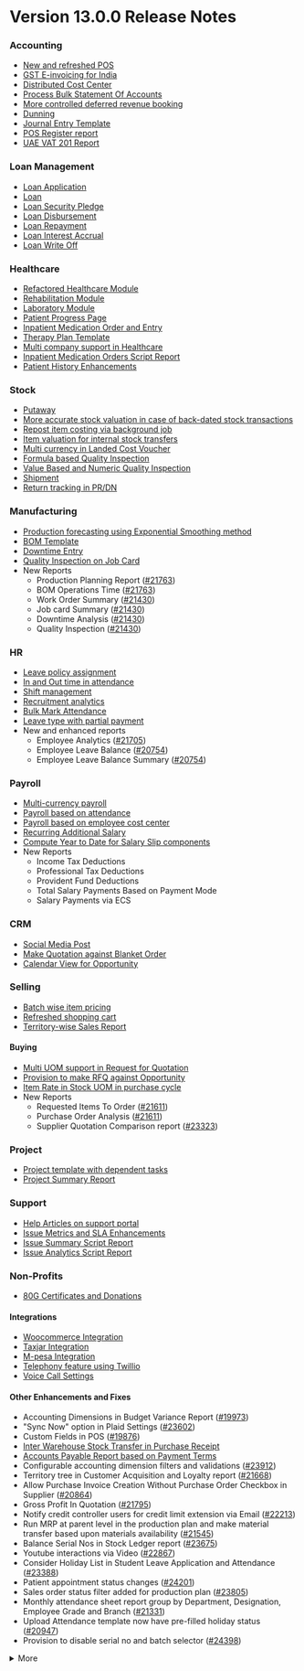 # Version 13.0.0 Release Notes

### Accounting
- [New and refreshed POS](https://github.com/frappe/erpnext/pull/20789)
- [GST E-invoicing for India](https://docs.erpnext.com/docs/user/manual/en/regional/india/setup-e-invoicing)
- [Distributed Cost Center](https://docs.erpnext.com/docs/user/manual/en/accounts/distributed-cost-center)
- [Process Bulk Statement Of Accounts](https://docs.erpnext.com/docs/user/manual/en/accounts/process-statement-of-accounts)
- [More controlled deferred revenue booking](https://docs.erpnext.com/docs/user/manual/en/accounts/process-deferred-accounting)
- [Dunning](https://docs.erpnext.com/docs/user/manual/en/accounts/dunning)
- [Journal Entry Template](https://docs.erpnext.com/docs/user/manual/en/accounts/journal-entry-template)
- [POS Register report](https://github.com/frappe/erpnext/pull/23313)
- [UAE VAT 201 Report](https://github.com/frappe/erpnext/pull/23447)


### Loan Management
- [Loan Application](https://docs.erpnext.com/docs/user/manual/en/loan-management/loan-application)
- [Loan](https://docs.erpnext.com/docs/user/manual/en/loan-management/loan)
- [Loan Security Pledge](https://docs.erpnext.com/docs/user/manual/en/loan-management/loan-security-pledge)
- [Loan Disbursement](https://docs.erpnext.com/docs/user/manual/en/loan-management/loan-disbursement)
- [Loan Repayment](https://docs.erpnext.com/docs/user/manual/en/loan-management/loan-repayment)
- [Loan Interest Accrual](https://docs.erpnext.com/docs/user/manual/en/loan-management/loan-interest-accrual)
- [Loan Write Off](https://docs.erpnext.com/docs/user/manual/en/loan-management/loan-write-off)

### Healthcare
- [Refactored Healthcare Module](https://docs.erpnext.com/docs/user/manual/en/healthcare)
- [Rehabilitation Module](https://docs.erpnext.com/docs/user/manual/en/healthcare/exercise_type)
- [Laboratory Module](https://docs.erpnext.com/docs/user/manual/en/healthcare/setup_laboratory)
- [Patient Progress Page](https://github.com/frappe/erpnext/pull/22474)
- [Inpatient Medication Order and Entry](https://docs.erpnext.com/docs/user/manual/en/healthcare/inpatient_medication_entry)
- [Therapy Plan Template](https://docs.erpnext.com/docs/user/manual/en/healthcare/therapy_plan)
- [Multi company support in Healthcare](https://github.com/frappe/erpnext/pull/21290)
- [Inpatient Medication Orders Script Report](https://github.com/frappe/erpnext/pull/23984)
- [Patient History Enhancements](https://github.com/frappe/erpnext/pull/24033)


### Stock
- [Putaway](https://docs.erpnext.com/docs/user/manual/en/stock/putaway-rule)
- [More accurate stock valuation in case of back-dated stock transactions](https://github.com/frappe/erpnext/pull/24183)
- [Repost item costing via background job](https://github.com/frappe/erpnext/pull/24183)
- [Item valuation for internal stock transfers](https://github.com/frappe/erpnext/pull/24200)
- [Multi currency in Landed Cost Voucher](https://github.com/frappe/erpnext/pull/24127)
- [Formula based Quality Inspection](https://docs.erpnext.com/docs/user/manual/en/stock/quality-inspection)
- [Value Based and Numeric Quality Inspection](https://github.com/frappe/erpnext/pull/24181)
- [Shipment](https://github.com/frappe/erpnext/pull/22914)
- [Return tracking in PR/DN](https://github.com/frappe/erpnext/pull/22859)

### Manufacturing
- [Production forecasting using Exponential Smoothing method](https://docs.erpnext.com/docs/user/manual/en/manufacturing/reports/demand-driven-forecasting)
- [BOM Template](https://docs.erpnext.com/docs/user/manual/en/manufacturing/bill-of-materials#34-bom-template)
- [Downtime Entry](https://docs.erpnext.com/docs/user/manual/en/manufacturing/downtime-entry)
- [Quality Inspection on Job Card](https://github.com/frappe/erpnext/pull/23964)
- New Reports
  - Production Planning Report ([#21763](https://github.com/frappe/erpnext/pull/21763))
  - BOM Operations Time ([#21763](https://github.com/frappe/erpnext/pull/21763))
  - Work Order Summary ([#21430](https://github.com/frappe/erpnext/pull/21430))
  - Job card Summary ([#21430](https://github.com/frappe/erpnext/pull/21430))
  - Downtime Analysis ([#21430](https://github.com/frappe/erpnext/pull/21430))
  - Quality Inspection ([#21430](https://github.com/frappe/erpnext/pull/21430))

### HR
- [Leave policy assignment](https://github.com/frappe/erpnext/pull/23112)
- [In and Out time in attendance](https://github.com/frappe/erpnext/pull/21547)
- [Shift management](https://docs.erpnext.com/docs/user/manual/en/human-resources/shift-management)
- [Recruitment analytics](https://github.com/frappe/erpnext/pull/21732)
- [Bulk Mark Attendance](https://github.com/frappe/erpnext/pull/20062)
- [Leave type with partial payment](https://github.com/frappe/erpnext/pull/23173)
- New and enhanced reports
    - Employee Analytics ([#21705](https://github.com/frappe/erpnext/pull/21705))
    - Employee Leave Balance ([#20754](https://github.com/frappe/erpnext/pull/20754))
    - Employee Leave Balance Summary ([#20754](https://github.com/frappe/erpnext/pull/20754))

### Payroll
- [Multi-currency payroll](https://github.com/frappe/erpnext/pull/23519)
- [Payroll based on attendance](https://github.com/frappe/erpnext/pull/21258)
- [Payroll based on employee cost center](https://github.com/frappe/erpnext/pull/21609)
- [Recurring Additional Salary](https://github.com/frappe/erpnext/pull/20936)
- [Compute Year to Date for Salary Slip components](https://github.com/frappe/erpnext/pull/24362)
- New Reports
  - Income Tax Deductions
  - Professional Tax Deductions
  - Provident Fund Deductions
  - Total Salary Payments Based on Payment Mode
  - Salary Payments via ECS

### CRM
- [Social Media Post](https://docs.erpnext.com/docs/user/manual/en/CRM/social-media-post)
- [Make Quotation against Blanket Order](https://docs.erpnext.com/docs/user/manual/en/selling/blanket-order)
- [Calendar View for Opportunity](https://github.com/frappe/erpnext/pull/21280)

### Selling
- [Batch wise item pricing](https://github.com/frappe/erpnext/pull/24470)
- [Refreshed shopping cart](https://github.com/frappe/erpnext/pull/22617)
- [Territory-wise Sales Report](https://github.com/frappe/erpnext/pull/20428)

#### Buying
- [Multi UOM support in Request for Quotation](https://github.com/frappe/erpnext/pull/22249)
- [Provision to make RFQ against Opportunity](https://github.com/frappe/erpnext/pull/22765)
- [Item Rate in Stock UOM in purchase cycle](https://github.com/frappe/erpnext/pull/24315)
- New Reports
  - Requested Items To Order ([#21611](https://github.com/frappe/erpnext/pull/21611))
  - Purchase Order Analysis ([#21611](https://github.com/frappe/erpnext/pull/21611))
  - Supplier Quotation Comparison report ([#23323](https://github.com/frappe/erpnext/pull/23323))

### Project
- [Project template with dependent tasks](https://github.com/frappe/erpnext/pull/24092)
- [Project Summary Report](https://github.com/frappe/erpnext/pull/21587)

### Support
- [Help Articles on support portal](https://github.com/frappe/erpnext/pull/22194)
- [Issue Metrics and SLA Enhancements](https://github.com/frappe/erpnext/pull/21617)
- [Issue Summary Script Report](https://docs.erpnext.com/docs/user/manual/en/support/support_reports)
- [Issue Analytics Script Report](https://docs.erpnext.com/docs/user/manual/en/support/support_reports)

### Non-Profits
- [80G Certificates and Donations](https://docs.erpnext.com/docs/user/manual/en/non_profit/tax_exemption_80g_certificate)

#### Integrations
- [Woocommerce Integration](https://docs.erpnext.com/docs/user/manual/en/erpnext_integration/woocommerce_integration)
- [Taxjar Integration](https://github.com/frappe/erpnext/pull/21047)
- [M-pesa Integration](https://docs.erpnext.com/docs/user/manual/en/erpnext_integration/mpesa-integration)
- [Telephony feature using Twillio](https://github.com/frappe/erpnext/pull/24032)
- [Voice Call Settings](https://github.com/frappe/erpnext/pull/24126)


#### Other Enhancements and Fixes
- Accounting Dimensions in Budget Variance Report ([#19973](https://github.com/frappe/erpnext/pull/19973))
- "Sync Now" option in Plaid Settings ([#23602](https://github.com/frappe/erpnext/pull/23602))
- Custom Fields in POS ([#19876](https://github.com/frappe/erpnext/pull/19876))
- [Inter Warehouse Stock Transfer in Purchase Receipt](https://docs.erpnext.com/docs/user/manual/en/stock/articles/material-transfer-from-delivery-note)
- [Accounts Payable Report based on Payment Terms](https://docs.erpnext.com/docs/user/manual/en/accounts/accounting-reports)
- Configurable accounting dimension filters and validations ([#23912](https://github.com/frappe/erpnext/pull/23912))
- Territory tree in Customer Acquisition and Loyalty report ([#21668](https://github.com/frappe/erpnext/pull/21668))
- Allow Purchase Invoice Creation Without Purchase Order Checkbox in Supplier ([#20864](https://github.com/frappe/erpnext/pull/20864))
- Gross Profit In Quotation ([#21795](https://github.com/frappe/erpnext/pull/21795))
- Notify credit controller users for credit limit extension via Email ([#22213](https://github.com/frappe/erpnext/pull/22213))
- Run MRP at parent level in the production plan and make material transfer based upon materials availability ([#21545](https://github.com/frappe/erpnext/pull/21545))
- Balance Serial Nos in Stock Ledger report ([#23675](https://github.com/frappe/erpnext/pull/23675))
- Youtube interactions via Video  ([#22867](https://github.com/frappe/erpnext/pull/22867))
- Consider Holiday List in Student Leave Application and Attendance ([#23388](https://github.com/frappe/erpnext/pull/23388))
- Patient appointment status changes ([#24201](https://github.com/frappe/erpnext/pull/24201))
- Sales order status filter added for production plan ([#23805](https://github.com/frappe/erpnext/pull/23805))
- Monthly attendance sheet report group by Department, Designation, Employee Grade and Branch ([#21331](https://github.com/frappe/erpnext/pull/21331))
- Upload Attendance template now have pre-filled holiday status ([#20947](https://github.com/frappe/erpnext/pull/20947))
- Provision to disable serial no and batch selector ([#24398](https://github.com/frappe/erpnext/pull/24398))

<details>
<summary>More</summary>

- Fetch Items from BOM in Stock Entry([#19498](https://github.com/frappe/erpnext/pull/19498))
- Supplier Sourced Items in BOM ([#23557](https://github.com/frappe/erpnext/pull/23557))
- Close Production Plan ([#23728](https://github.com/frappe/erpnext/pull/23728))
- Button to create Stock Entry for Drug Shortage ([#24012](https://github.com/frappe/erpnext/pull/24012))
- Added column cost center in Accounts Receivable report ([#23835](https://github.com/frappe/erpnext/pull/23835))
- Added jinja templating in Contract Template ([#24046](https://github.com/frappe/erpnext/pull/24046))
- Make account number length configurable ([#23845](https://github.com/frappe/erpnext/pull/23845))
- Add company and correct filter in bank reconciliation statement ([#23614](https://github.com/frappe/erpnext/pull/23614))
- Added Condition field in Pricing Rule ([#23014](https://github.com/frappe/erpnext/pull/23014))
- Open lead status on next contact date ([#23445](https://github.com/frappe/erpnext/pull/23445))
- [Tax Category in POS Profile](https://docs.erpnext.com/docs/user/manual/en/accounts/pos-profile)
- Added phone field in product Inquiry ([#23170](https://github.com/frappe/erpnext/pull/23170))
- Allow Discharge despite Unbilled Healthcare Services ([#24281](https://github.com/frappe/erpnext/pull/24281))
- Do Not Bill Patient Encounters for Inpatients ([#24355](https://github.com/frappe/erpnext/pull/24355))
- Autofill Supplier pop-up when only 1 Supplier in RFQ ([#22512](https://github.com/frappe/erpnext/pull/22512))
- Accounting entries for service item in Purchase receipt ([#22223](https://github.com/frappe/erpnext/pull/22223))
- Added Project in Sales Analytics report ([#23309](https://github.com/frappe/erpnext/pull/23309))
- Added all companies option in employee tree to view employee across all companies ([#22573](https://github.com/frappe/erpnext/pull/22573))
- Email Group Option In Email Campaign ([#22731](https://github.com/frappe/erpnext/pull/22731))
- Stock Report Enhancements ([#21727](https://github.com/frappe/erpnext/pull/21727))
- Added range for age in stock ageing ([#22622](https://github.com/frappe/erpnext/pull/22622))
- Report Summary in Financial Statement([#20876](https://github.com/frappe/erpnext/pull/20876))
- Added sequence id in routing for the completion of operations sequentially ([#23641](https://github.com/frappe/erpnext/pull/23641))
- Nested Set filtering for Accounting Dimension
- Add/Remove Items from submitted Sales/Purchase Order
- Provision to edit Item Details from Marketplace
- Scan Barcode in Purchase Receipt
- Disable Rounded Totals Checkbox for Salary Slips in HR Settings

- Renamed Loan Management to Loan on Desk Page ([#21877](https://github.com/frappe/erpnext/pull/21877))
- Added Expense Approver field in Employee master ([#22244](https://github.com/frappe/erpnext/pull/22244))
- Bill all hours by default on Timesheet ([#22155](https://github.com/frappe/erpnext/pull/22155))
- Unable to cancel employee advance ([#22374](https://github.com/frappe/erpnext/pull/22374))
- Status error in purchase invoice ([#22351](https://github.com/frappe/erpnext/pull/22351))
- Item-wise sales and purchase register export ([#22184](https://github.com/frappe/erpnext/pull/22184))
- Billing address in for Purchase documents ([#22233](https://github.com/frappe/erpnext/pull/22233))
- Handle canceled entries in financial statements ([#22231](https://github.com/frappe/erpnext/pull/22231))
- Default period start date and period end date for financial statements ([#22011](https://github.com/frappe/erpnext/pull/22011))
- Update Packed Items via Update Items in Sales Order ([#22392](https://github.com/frappe/erpnext/pull/22392))
- Hide delete company transactions button if not system manager ([#21839](https://github.com/frappe/erpnext/pull/21839))
- Skipping total row for tree-view reports ([#22350](https://github.com/frappe/erpnext/pull/22350))
- Cancelled entries in tds payable monthly report ([#22131](https://github.com/frappe/erpnext/pull/22131))
- Inter-company Invoice currency for multicurrency transactions ([#21984](https://github.com/frappe/erpnext/pull/21984))
- Filter batches based on item and warehouse in Pick List (develop) ([#21780](https://github.com/frappe/erpnext/pull/21780))
- Set cost center in Expense Claim child based on parent (if missing) ([#22175](https://github.com/frappe/erpnext/pull/22175))
- Item wise backdated stock entry posting for immutable ledger ([#22366](https://github.com/frappe/erpnext/pull/22366))
- Shopping cart UI fixes ([#22137](https://github.com/frappe/erpnext/pull/22137))
- Filter Leave Type based on allocation for a particular employee ([#22050](https://github.com/frappe/erpnext/pull/22050))
- Party validation for inter-warehouse transaction ([#22186](https://github.com/frappe/erpnext/pull/22186))
- Manufacturing dashboard and work order summary chart ([#21946](https://github.com/frappe/erpnext/pull/21946))
- IP Admission and Discharge, Minor fixes ([#21817](https://github.com/frappe/erpnext/pull/21817))
- Validation of Purchase Order against Material Request missing ([#22192](https://github.com/frappe/erpnext/pull/22192))
- Staffing Plan validation ([#22379](https://github.com/frappe/erpnext/pull/22379))
- Do not allow backdated stock transactions in previous fiscal year ([#21967](https://github.com/frappe/erpnext/pull/21967))
- Employee Advance Return not working ([#21812](https://github.com/frappe/erpnext/pull/21812))
- Added card for reports on education desk ([#21853](https://github.com/frappe/erpnext/pull/21853))
- Refactored project summary report  ([#21943](https://github.com/frappe/erpnext/pull/21943))
- Revenue and Customer Count only in date range in Customer Acquitition Report ([#22210](https://github.com/frappe/erpnext/pull/22210))
- Alternative item not working for subcontract ([#22386](https://github.com/frappe/erpnext/pull/22386))
- Unable to create batched Item ([#22393](https://github.com/frappe/erpnext/pull/22393))
- Filters for the manufacturing reports ([#21960](https://github.com/frappe/erpnext/pull/21960))
- Raw material warehouse in Production Planning Report ([#21982](https://github.com/frappe/erpnext/pull/21982))
- Allowed LWP leave types to select in Leave Application even if there is no allocation against them ([#22197](https://github.com/frappe/erpnext/pull/22197))
- Report not working on parameter Grade ([#21951](https://github.com/frappe/erpnext/pull/21951))
- Allow to enter Relieving date if employee status is Left ([#22242](https://github.com/frappe/erpnext/pull/22242))
- Resetting lost reason in opportunity and quotation ([#22378](https://github.com/frappe/erpnext/pull/22378))
- Filtering issues in opening invoice creation tool ([#21969](https://github.com/frappe/erpnext/pull/21969))
- Set default reference Id for "On Previous Row Amount" and "On Previous Row Total" ([#22346](https://github.com/frappe/erpnext/pull/22346))
- UX date range field separated in from and to date fields. ([#21765](https://github.com/frappe/erpnext/pull/21765))
- Enable show_configure_button when shopping cart is enabled ([#22468](https://github.com/frappe/erpnext/pull/22468))
- Setup status indicators for Job Offer and Job Applicant (develop) ([#22445](https://github.com/frappe/erpnext/pull/22445))
- Item-wise sales history report ([#22783](https://github.com/frappe/erpnext/pull/22783))
- Setting filter for project in kanban board ([#22717](https://github.com/frappe/erpnext/pull/22717))
- Dashboard For Timesheet ([#22750](https://github.com/frappe/erpnext/pull/22750))
- Handle custom statuses for the pause SLA configuration ([#22349](https://github.com/frappe/erpnext/pull/22349))
- Quality Feedback and Template ([#22571](https://github.com/frappe/erpnext/pull/22571))
- Unable to change link from new lead to existing customer ([#22787](https://github.com/frappe/erpnext/pull/22787))
- Move Issue List actions under 'Actions' dropdown (ux) ([#22710](https://github.com/frappe/erpnext/pull/22710))
- Cost center should only show option of selected company ([#22598](https://github.com/frappe/erpnext/pull/22598))
- Serial No Rename does not affect  Stock Ledger Entry ([#22746](https://github.com/frappe/erpnext/pull/22746))
- Descriptions not copied while creating Fees from Fee Structure ([#22792](https://github.com/frappe/erpnext/pull/22792))
- Company filter for cost_center and expense_account in all sales and purchase transactions ([#22478](https://github.com/frappe/erpnext/pull/22478))
- Arrangements of filters for reports accounts payable & receivable  ([#22636](https://github.com/frappe/erpnext/pull/22636))
- Update the project after task deletion so that the % completed shows correct value ([#22591](https://github.com/frappe/erpnext/pull/22591))
- Block Invalid Serial No updates in Maintenance Schedule ([#22665](https://github.com/frappe/erpnext/pull/22665))
- Fetch item price in sales invoice based on it's validity ([#22563](https://github.com/frappe/erpnext/pull/22563))
- Add view ledger button for cancelled docs ([#22432](https://github.com/frappe/erpnext/pull/22432))
- Allow creating SLA documents even if SLA tracking is not enabled ([#22608](https://github.com/frappe/erpnext/pull/22608))
- Quotation list view blank if quotation_to field not set as a standard filter ([#22672](https://github.com/frappe/erpnext/pull/22672))
- Salary deductions report fixes ([#22397](https://github.com/frappe/erpnext/pull/22397))
22727))
- Incorrect delivered qty in Supplier-Wise Sales Analytics ([#22631](https://github.com/frappe/erpnext/pull/22631))
- Moved parent warehouse to top section also added a section break ([#22708](https://github.com/frappe/erpnext/pull/22708))
- Skip Progress and Completed by fields on Task Duplication ([#22565](https://github.com/frappe/erpnext/pull/22565))
- Incorrect stock after merging the items ([#22526](https://github.com/frappe/erpnext/pull/22526))
- Letter head not found in opening invoice creation tool ([#22488](https://github.com/frappe/erpnext/pull/22488))
- Cannot cancel asset and asset movement ([#22441](https://github.com/frappe/erpnext/pull/22441))
- Fetch project-related info in Timesheet ([#22423](https://github.com/frappe/erpnext/pull/22423))
- Currency symbol not showing as per company currency in stock balance report ([#22724](https://github.com/frappe/erpnext/pull/22724))
- Add default cost center in payment reconciliation JV ([#22614](https://github.com/frappe/erpnext/pull/22614))
- Stock Reconciliation Invalid Quantity for Batched Item ([#22726](https://github.com/frappe/erpnext/pull/22726))
- Project link not set in accounts other than profit and loss accounts ([#22051](https://github.com/frappe/erpnext/pull/22051))
- Buying price for non stock item in gross profit report ([#22616](https://github.com/frappe/erpnext/pull/22616))
- Multi currency payment reconciliation ([#22738](https://github.com/frappe/erpnext/pull/22738))
- Cannot cancel assets with repair pending ([#22440](https://github.com/frappe/erpnext/pull/22440))
- Reset homepage to home after unchecking products page ([#22736](https://github.com/frappe/erpnext/pull/22736))
- Generic Message in previous doc validation for buying and selling ([#22546](https://github.com/frappe/erpnext/pull/22546))
- Expense claim outstanding while making payment entry ([#22735](https://github.com/frappe/erpnext/pull/22735))
- Take parent cost center for child if no cost center at child in expense claim ([#22496](https://github.com/frappe/erpnext/pull/22496))
- Consider company fiscal year for getting balance ([#22577](https://github.com/frappe/erpnext/pull/22577))
- Pick List empty table and Serial-Batch items handling ([#22426](https://github.com/frappe/erpnext/pull/22426))
- Show total row in print format of financial statement ([#22693](https://github.com/frappe/erpnext/pull/22693))
- Set Root as Parent if no parent in new tree view node ([#22497](https://github.com/frappe/erpnext/pull/22497))
- Multiple pos issues ([#23725](https://github.com/frappe/erpnext/pull/23725))
- Calculate taxes if tax is based on item quantity and inclusive on item price ([#23001](https://github.com/frappe/erpnext/pull/23001))
- Contact us button not visible in the website for the non variant items ([#23217](https://github.com/frappe/erpnext/pull/23217))
- Not able to make Material Request from Sales Order ([#23669](https://github.com/frappe/erpnext/pull/23669))
- Capture advance payments in payment order ([#23256](https://github.com/frappe/erpnext/pull/23256))
- Program and Course Enrollment fixes ([#23333](https://github.com/frappe/erpnext/pull/23333))
- Cannot create asset if cwip disabled and account not set ([#23580](https://github.com/frappe/erpnext/pull/23580))
- Cannot merge pos invoices with inclusive tax ([#23541](https://github.com/frappe/erpnext/pull/23541))
- Do not allow Company as accounting dimension ([#23755](https://github.com/frappe/erpnext/pull/23755))
- Set value of wrong Bank Account field in Payment Entry ([#22302](https://github.com/frappe/erpnext/pull/22302))
- Reverse journal entry for multi-currency ([#23165](https://github.com/frappe/erpnext/pull/23165))
- Updated integrations desk page ([#23772](https://github.com/frappe/erpnext/pull/23772))
- Assessment Result child table not visible when accessed via Assessment Plan dashboard ([#22880](https://github.com/frappe/erpnext/pull/22880))
- Conversion factor fixes in Stock Entry ([#23407](https://github.com/frappe/erpnext/pull/23407))
- Total calculations for multi-currency RCM invoices ([#23072](https://github.com/frappe/erpnext/pull/23072))
- Show accounts in financial statements upto level 20 ([#23718](https://github.com/frappe/erpnext/pull/23718))
- Consolidated financial statement sums values into wrong parent ([#23288](https://github.com/frappe/erpnext/pull/23288))
- Set SLA variance in seconds for Duration fieldtype ([#23765](https://github.com/frappe/erpnext/pull/23765))
- Added missing reports on selling desk ([#23548](https://github.com/frappe/erpnext/pull/23548))
- Fixed heading in the mobile view ([#23145](https://github.com/frappe/erpnext/pull/23145))
- Misleading filters on Item tax Template Link field ([#22918](https://github.com/frappe/erpnext/pull/22918))
- Do not consider opening entries for TDS calculation ([#23597](https://github.com/frappe/erpnext/pull/23597))
- Attendance calendar map fix ([#23245](https://github.com/frappe/erpnext/pull/23245))
- Post cancellation accounting entry on posting date instead of current ([#23361](https://github.com/frappe/erpnext/pull/23361))
- Set Customer only if Contact is present ([#23704](https://github.com/frappe/erpnext/pull/23704))
- Add Delivery Note Count in Sales Invoice Dashboard ([#23161](https://github.com/frappe/erpnext/pull/23161))
- Breadcrumbs for Maintenance Visit and Schedule ([#23369](https://github.com/frappe/erpnext/pull/23369))
- Raise Error on over receipt/consumption for sub-contracted PR ([#23195](https://github.com/frappe/erpnext/pull/23195))
- Validate if company not set in the Payment Entry ([#23419](https://github.com/frappe/erpnext/pull/23419))
- Ignore company and bank account doctype while deleting company transactions ([#22953](https://github.com/frappe/erpnext/pull/22953))
- Sales funnel data is inconsistent ([#23110](https://github.com/frappe/erpnext/pull/23110))
- Credit Limit Email not working ([#23059](https://github.com/frappe/erpnext/pull/23059))
- Add Company in list fields to fetch for Expense Claim ([#23007](https://github.com/frappe/erpnext/pull/23007))
- Issue form cleaned up and renamed Minutes to First Response field ([#23066](https://github.com/frappe/erpnext/pull/23066))
- Quotation lost reason options fix ([#22814](https://github.com/frappe/erpnext/pull/22814))
- Tax amounts in HSN Wise Outward summary ([#23076](https://github.com/frappe/erpnext/pull/23076))
- Patient Appointment not able to save ([#23434](https://github.com/frappe/erpnext/pull/23434))
- Removed Working Hours field from Company ([#23009](https://github.com/frappe/erpnext/pull/23009))
- Added check-in time validation in the Inpatient Record - Transfer ([#22958](https://github.com/frappe/erpnext/pull/22958))
- Handle Blank from/to range in Numeric Item Attribute ([#23483](https://github.com/frappe/erpnext/pull/23483))
- Sequence Matcher error in Bank Reconciliation ([#23539](https://github.com/frappe/erpnext/pull/23539))
- Fixed Conversion Factor rate for the BOM Exploded Item ([#23151](https://github.com/frappe/erpnext/pull/23151))
- Payment Schedule not fetching ([#23476](https://github.com/frappe/erpnext/pull/23476))
- Validate if removed Item Attributes exist in variant items ([#22911](https://github.com/frappe/erpnext/pull/22911))
- Set default billing address for purchase documents ([#22950](https://github.com/frappe/erpnext/pull/22950))
- Added help link in navbar settings ([#22943](https://github.com/frappe/erpnext/pull/22943))
- Apply TDS on Purchase Invoice creation from Purchase Order and Purchase Receipt ([#23282](https://github.com/frappe/erpnext/pull/23282))
- Education Module fixes ([#23714](https://github.com/frappe/erpnext/pull/23714))
- Filter out cancelled entries in customer ledger summary ([#23205](https://github.com/frappe/erpnext/pull/23205))
- Fiscal Year and Tax Rates for Italy ([#23623](https://github.com/frappe/erpnext/pull/23623))
- Production Plan incorrect Work Order qty ([#23264](https://github.com/frappe/erpnext/pull/23264))
- Added new filters in the Batch-wise Balance History report ([#23676](https://github.com/frappe/erpnext/pull/23676))
- Update state code and union territory for Daman and Diu ([#22988](https://github.com/frappe/erpnext/pull/22988))
- Set Stock UOM in item while creating Material Request from Stock Entry ([#23436](https://github.com/frappe/erpnext/pull/23436))
- Sales Order to Purchase Order flow improvement ([#23357](https://github.com/frappe/erpnext/pull/23357))
- Student Admission and Student Applicant fixes ([#23515](https://github.com/frappe/erpnext/pull/23515))
- Loan disbursement amount validation ([#24000](https://github.com/frappe/erpnext/pull/24000))
- Making company address read-only in delivery note ([#23890](https://github.com/frappe/erpnext/pull/23890))
- BOM stock report color showing always red ([#23994](https://github.com/frappe/erpnext/pull/23994))
- Added filter for customer field in Issue ([#24051](https://github.com/frappe/erpnext/pull/24051))
- Added project link in timesheet form ([#23764](https://github.com/frappe/erpnext/pull/23764))
- Update integrations desk page ([#23767](https://github.com/frappe/erpnext/pull/23767))
- Place of supply change on address change ([#23941](https://github.com/frappe/erpnext/pull/23941))
- TDS calculation, skip invoices with "Apply Tax Withholding Amount" has disabled ([#23672](https://github.com/frappe/erpnext/pull/23672))
- Auto fetch serial nos with modified conversion factor ([#23854](https://github.com/frappe/erpnext/pull/23854))
- Default cost center in item master not set in stock entry ([#23877](https://github.com/frappe/erpnext/pull/23877))
- Incorrect de-link serial no and batch ([#23947](https://github.com/frappe/erpnext/pull/23947))
- Accounting for internal transfer invoices within same company ([#24021](https://github.com/frappe/erpnext/pull/24021))
- Multiple pricing rule with margin type as Percentage is not working ([#24205](https://github.com/frappe/erpnext/pull/24205))
- Added Purchase Order to Global Search ([#24055](https://github.com/frappe/erpnext/pull/24055))
- Cannot expand row in update items dialog ([#23839](https://github.com/frappe/erpnext/pull/23839))
- Maintain stock can't be changed it there is product bundle ([#23989](https://github.com/frappe/erpnext/pull/23989))
- SO to PO Mapping Issue ([#23820](https://github.com/frappe/erpnext/pull/23820))
- Asset with value zero doesn't show up in fixed asset register ([#24091](https://github.com/frappe/erpnext/pull/24091))
- Cannot save customer email & phone ([#23797](https://github.com/frappe/erpnext/pull/23797))
- Incorrect balance value in stock balance report ([#24048](https://github.com/frappe/erpnext/pull/24048))
- Payment Terms not fetched in Purchase Invoice from Purchase Receipt ([#23735](https://github.com/frappe/erpnext/pull/23735))
- Fix for LMS Sign Up link ([#23743](https://github.com/frappe/erpnext/pull/23743))
- Incorrect stock quantity if 'Allow Multiple Material Consumption… ([#24116](https://github.com/frappe/erpnext/pull/24116))
- Added wrong absent days calculation in salary slip ([#23897](https://github.com/frappe/erpnext/pull/23897))
- Purchase receipt to purchase invoice bill date mapping ([#23967](https://github.com/frappe/erpnext/pull/23967))
- Overriding po ([#24022](https://github.com/frappe/erpnext/pull/24022))
- Do not cancel reference document on Quality Inspection cancellation ([#24198](https://github.com/frappe/erpnext/pull/24198))
- Get formatted value in 'taxes' print template ([#24035](https://github.com/frappe/erpnext/pull/24035))
- Don't overrule Item Price via Pricing Rule Rate if 0 ([#23636](https://github.com/frappe/erpnext/pull/23636))
- Job card error handling for operations field ([#23991](https://github.com/frappe/erpnext/pull/23991))
- Validation for journal entry with 0 debit and credit values ([#23975](https://github.com/frappe/erpnext/pull/23975))
- Check if customer exists in product listing ([#24030](https://github.com/frappe/erpnext/pull/24030))
- Asset finance book posting date fix ([#23778](https://github.com/frappe/erpnext/pull/23778))
- Same source and target tables in Status Updater's update query ([#24110](https://github.com/frappe/erpnext/pull/24110))
- Asset finance book depreciation posting date fix ([#23833](https://github.com/frappe/erpnext/pull/23833))
- Ignore exception during leave ledger creation from patch ([#24005](https://github.com/frappe/erpnext/pull/24005))
- Added link of bank reconciliation and clearance in accounting desk page ([#23850](https://github.com/frappe/erpnext/pull/23850))
- Sales invoice add button from sales order dashboard ([#24077](https://github.com/frappe/erpnext/pull/24077))
- Incorrect calculation for consumed qty for subcontract item ([#23257](https://github.com/frappe/erpnext/pull/23257))
- Incorrect required_qty in Production Planning Report ([#24074](https://github.com/frappe/erpnext/pull/24074))
- Email digest user not found ([#23949](https://github.com/frappe/erpnext/pull/23949))
- Delete Receive at Warehouse entry on cancellation of Send to War… ([#24115](https://github.com/frappe/erpnext/pull/24115))
- Added TDS Payable account number and an error message ([#24065](https://github.com/frappe/erpnext/pull/24065))
- Override field_map for job card gantt ([#24155](https://github.com/frappe/erpnext/pull/24155))
- Old shopify order syncing date ([#23990](https://github.com/frappe/erpnext/pull/23990))
- Shipping chanrges not sync in erpnext from shopify ([#24114](https://github.com/frappe/erpnext/pull/24114))
- GSTR B2C report ([#24039](https://github.com/frappe/erpnext/pull/24039))
- Ignore cancelled entries in stock balance report ([#23757](https://github.com/frappe/erpnext/pull/23757))
- Stock ageing report not working ([#23923](https://github.com/frappe/erpnext/pull/23923))
- Incorrect assign to in Maintenance Schedule  ([#23831](https://github.com/frappe/erpnext/pull/23831))
- Improve UX of DATEV report ([#23892](https://github.com/frappe/erpnext/pull/23892))
- Set SLA variance in seconds for Duration fieldtype ([#23765](https://github.com/frappe/erpnext/pull/23765))
- dDouble exception in payroll ([#24078](https://github.com/frappe/erpnext/pull/24078))
- Make asset dashboard charts public ([#23751](https://github.com/frappe/erpnext/pull/23751))
- Don't copy terms and discount from SO to PO ([#23903](https://github.com/frappe/erpnext/pull/23903))
- Ignore doctypes on company transaction delete ([#23864](https://github.com/frappe/erpnext/pull/23864))
- Error handling in Upload Attendance  ([#23907](https://github.com/frappe/erpnext/pull/23907))
- Tax template update on customer address change ([#24160](https://github.com/frappe/erpnext/pull/24160))
- Not able to save bom ([#23910](https://github.com/frappe/erpnext/pull/23910))
- Enable Allow Auto Repeat for standard doctypes having auto_repeat field ([#23776](https://github.com/frappe/erpnext/pull/23776))
- Place of Supply fix in Sales Invoices ([#23785](https://github.com/frappe/erpnext/pull/23785))
- Opening invoices in GSTR-1 report ([#24117](https://github.com/frappe/erpnext/pull/24117))
- Partial serial no return issue ([#24208](https://github.com/frappe/erpnext/pull/24208))
- Import taxjar globally in the taxjar_integration module ([#24027](https://github.com/frappe/erpnext/pull/24027))
- Payroll attendance error ([#23887](https://github.com/frappe/erpnext/pull/23887))
- Loan application link on creating loan ([#23937](https://github.com/frappe/erpnext/pull/23937))
- POS item search includes non stock items ([#23914](https://github.com/frappe/erpnext/pull/23914))
- Paid amount in Sales Invoice POS return resets to 0 ([#24057](https://github.com/frappe/erpnext/pull/24057))
- Fiscal year can be shorter than 12 months ([#23838](https://github.com/frappe/erpnext/pull/23838))
- Loan repayment type option remove ([#23582](https://github.com/frappe/erpnext/pull/23582))
- Item wise tax calculation ([#23744](https://github.com/frappe/erpnext/pull/23744))
- Enabling track changes for stock settings ([#23982](https://github.com/frappe/erpnext/pull/23982))
- Added link of bank reconciliation and clearance in accounting desk page ([#23809](https://github.com/frappe/erpnext/pull/23809))
- Location data on Asset to use command(make_demo) ([#23825](https://github.com/frappe/erpnext/pull/23825))
- Handle Account and Item None not found in Opening Invoice Creation Tool ([#23559](https://github.com/frappe/erpnext/pull/23559))
- Multiple subcontracting issues ([#23662](https://github.com/frappe/erpnext/pull/23662))
- Sequence id override with workstation column ([#23810](https://github.com/frappe/erpnext/pull/23810))
- Leave policy dashboard fix and roles ([#24170](https://github.com/frappe/erpnext/pull/24170))
- Scan barcode does not update barcode item field in sales order ([#24090](https://github.com/frappe/erpnext/pull/24090))
- Item price duplicate checking ([#23408](https://github.com/frappe/erpnext/pull/23408))
- Tax template update on supplier change for India ([#24060](https://github.com/frappe/erpnext/pull/24060))
- Consumed qty logic for subcontracted raw materials ([#23314](https://github.com/frappe/erpnext/pull/23314))
- Finance book not getting added in journal Entry of asset value adjustment ([#24100](https://github.com/frappe/erpnext/pull/24100))
- Set proper state code in ewaybill JSON when GST category is SEZ ([#23953](https://github.com/frappe/erpnext/pull/23953))
- Copying po no when mapping doc ([#23729](https://github.com/frappe/erpnext/pull/23729))
- Duplicate items validation for POS Invoice when allow multiple items is disabled ([#23896](https://github.com/frappe/erpnext/pull/23896))
- Do not allow Company as accounting dimension ([#23749](https://github.com/frappe/erpnext/pull/23749))
- Validation for duplicate Tax Category ([#23978](https://github.com/frappe/erpnext/pull/23978))
- Therapy plan and session fixes ([#23817](https://github.com/frappe/erpnext/pull/23817))
- Pricing rule with transaction not working for additional product ([#24053](https://github.com/frappe/erpnext/pull/24053))
- Inpatient Medication Order and Entry fixes ([#23799](https://github.com/frappe/erpnext/pull/23799))
- Avoid using SQL query to get fiscal year dates ([#24050](https://github.com/frappe/erpnext/pull/24050))
- Auto Statewise gst tax template ([#23832](https://github.com/frappe/erpnext/pull/23832))
- On save sequence id column override with workstation ([#23812](https://github.com/frappe/erpnext/pull/23812))
- Multiple pricing rules are not working on selling side ([#22711](https://github.com/frappe/erpnext/pull/22711))
- Salary slip popup error ([#24192](https://github.com/frappe/erpnext/pull/24192))
- Multiple pricing rule with margin type as Percentage is not working ([#24204](https://github.com/frappe/erpnext/pull/24204))
- Allow statistical component in salary structure. ([#24424](https://github.com/frappe/erpnext/pull/24424))
- Set current asset value before calculating difference amount ([#24119](https://github.com/frappe/erpnext/pull/24119))
- To use Stock UoM in BOM Stock Report ([#24339](https://github.com/frappe/erpnext/pull/24339))
- Accounting entries of asset when submitting purchase receipt ([#24191](https://github.com/frappe/erpnext/pull/24191))
- Batch/Serial Selector for Scanned Batched Item ([#24338](https://github.com/frappe/erpnext/pull/24338))
- Link timesheets with corresponding projects ([#24346](https://github.com/frappe/erpnext/pull/24346))
- Material request wrong status issue ([#24019](https://github.com/frappe/erpnext/pull/24019))
- UX issues in e-invoicing ([#24358](https://github.com/frappe/erpnext/pull/24358))
- Company Wise Valuation Rate for RM in BOM ([#24324](https://github.com/frappe/erpnext/pull/24324))
- Stock ageing should not take cancelled stock entries. ([#24437](https://github.com/frappe/erpnext/pull/24437))
- Partial loan security unpledging ([#24252](https://github.com/frappe/erpnext/pull/24252))
- Asset depreciation ledger ([#24226](https://github.com/frappe/erpnext/pull/24226))
- Back Update from QC based on Batch No ([#24329](https://github.com/frappe/erpnext/pull/24329))
- Fix for not having fiscal year while creating new company ([#24130](https://github.com/frappe/erpnext/pull/24130))
- E-invoice print format not showing other charges ([#24474](https://github.com/frappe/erpnext/pull/24474))
- Tax template update on customer address change ([#24146](https://github.com/frappe/erpnext/pull/24146))
- Do not manufacture same serial no multiple times ([#24164](https://github.com/frappe/erpnext/pull/24164))
- Ignore group cost center validation for period closing voucher ([#24375](https://github.com/frappe/erpnext/pull/24375))
- Partial serial no return issue ([#24207](https://github.com/frappe/erpnext/pull/24207))
- GSTR-1 double entry issue ([#24376](https://github.com/frappe/erpnext/pull/24376))
- Not able to create dunning from sales invoice ([#24349](https://github.com/frappe/erpnext/pull/24349))
- Set company in leave allocation and leave ledger entry ([#24296](https://github.com/frappe/erpnext/pull/24296))
- Allow leave policy assignment to be canceled. ([#24265](https://github.com/frappe/erpnext/pull/24265))
- Removed all day event from shift assignment calendar ([#24397](https://github.com/frappe/erpnext/pull/24397))
- Tax calculation on salary slip for the first month ([#24272](https://github.com/frappe/erpnext/pull/24272))
- Validate tax template for tax category ([#24402](https://github.com/frappe/erpnext/pull/24402))
- Numeric/Non-numeric QI UX ([#24517](https://github.com/frappe/erpnext/pull/24517))
- Finished good produced qty validation ([#24220](https://github.com/frappe/erpnext/pull/24220))
- Incorrect serial no in the subcontracted purchase receipt ([#24354](https://github.com/frappe/erpnext/pull/24354))
- Don't validate warehouse values between Material Request and Stock Entry ([#24294](https://github.com/frappe/erpnext/pull/24294))
- Don't cancel job card if manufacturing entry has made ([#24063](https://github.com/frappe/erpnext/pull/24063))
- Subscription prepaid date validation ([#24356](https://github.com/frappe/erpnext/pull/24356))
- Payment Period based on invoice date report fix/refactor ([#24378](https://github.com/frappe/erpnext/pull/24378))
- Drop ship partial order fixed ([#24072](https://github.com/frappe/erpnext/pull/24072))
- Payment entry multi-currency issue ([#24332](https://github.com/frappe/erpnext/pull/24332))
- Multiple pricing rule issue ([#24515](https://github.com/frappe/erpnext/pull/24515))
- Last purchase rate not updating when voucher cancelled if only one voucher is present ([#24322](https://github.com/frappe/erpnext/pull/24322))
- Do not cancel reference document on Quality Inspection cancellation ([#24197](https://github.com/frappe/erpnext/pull/24197))
- Refactored fetching & validating address from erpnext rather than gst portal ([#24297](https://github.com/frappe/erpnext/pull/24297))
- Opportunity Status fix ([#22944](https://github.com/frappe/erpnext/pull/22944))
- Fixed stock and account balance syncing ([#24644](https://github.com/frappe/erpnext/pull/24644))
- Fixed incorrect stock ledger qty in the stock ledger report and bin ([#24649](https://github.com/frappe/erpnext/pull/24649))
- Fixed Consolidated Financial Statement report ([#24580](https://github.com/frappe/erpnext/pull/24580))
- Repost incompleted backdated transactions ([#24991](https://github.com/frappe/erpnext/pull/24991))
- Unequal debit and credit issue on RCM Invoice ([#24838](https://github.com/frappe/erpnext/pull/24838))
- Period list for exponential smoothing forecasting report ([#24983](https://github.com/frappe/erpnext/pull/24983))
- POS Opening Entry with empty balance detail rows ([#24891](https://github.com/frappe/erpnext/pull/24891))
- Use account_name only in consolidated report ([#24840](https://github.com/frappe/erpnext/pull/24840))
- Validation of job card in stock entry ([#24882](https://github.com/frappe/erpnext/pull/24882))
- Incorrect Nil Exempt and Non GST amount in GSTR3B report ([#24918](https://github.com/frappe/erpnext/pull/24918))
- TDS check getting checked after reload ([#24973](https://github.com/frappe/erpnext/pull/24973))
- Membership and Donation API fixes ([#24900](https://github.com/frappe/erpnext/pull/24900))
- Allow zero valuation in stock reconciliation ([#24985](https://github.com/frappe/erpnext/pull/24985))
- Simplified logic for additional salary ([#24907](https://github.com/frappe/erpnext/pull/24907))
- Allow to select item code in batch naming ([#24825](https://github.com/frappe/erpnext/pull/24825))
- Membership renewal validation (#24963) ([#24964](https://github.com/frappe/erpnext/pull/24964))
</details>